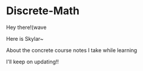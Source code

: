 # Discrete-Math

Hey there!(wave 

Here is Skylar~

About the concrete course notes I take while learning

I'll keep on updating!!
